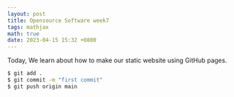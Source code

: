```yaml
---
layout: post
title: Opensource Software week7 
tags: mathjax
math: true
date: 2023-04-15 15:32 +0800
---
```


Today, We learn about how to make our static website using GitHub pages.

```bash
$ git add .
$ git commit -m "first commit"
$ git push origin main
```


